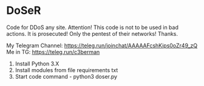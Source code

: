 # DoSeR

Code for DDoS any site.
Attention! This code is not to be used in bad actions. It is prosecuted! Only the pentest of their networks! Thanks.

My Telegram Channel: https://teleg.run/joinchat/AAAAAFcshKips0oZr49_zQ 
Me in TG: https://teleg.run/c3berman

1. Install Python 3.X
2. Install modules from file requirements txt
3. Start code command - python3 doser.py


